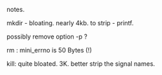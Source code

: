 notes.



mkdir - bloating. nearly 4kb.
 to strip - printf.

 possibly remove option -p ? 



rm : mini_errno is 50 Bytes (!)



kill: quite bloated. 3K.
better strip the signal names.





